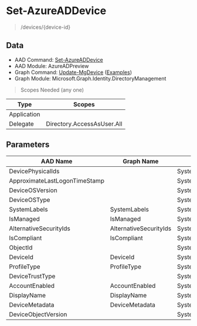 # Set-AzureADDevice

> /devices/{device-id}

## Data

+ AAD Command: [Set-AzureADDevice](https://docs.microsoft.com/en-us/powershell/module/AzureADPreview/Set-AzureADDevice)
+ AAD Module: AzureADPreview
+ Graph Command: [Update-MgDevice](https://docs.microsoft.com/en-us/powershell/module/Microsoft.Graph.Identity.DirectoryManagement/Update-MgDevice) ([Examples](https://github.com/orgs/msgraph/discussions?discussions_q=Update-MgDevice))
+ Graph Module: Microsoft.Graph.Identity.DirectoryManagement

> Scopes Needed (any one)

|Type|Scopes|
|---|---|
|Application||
|Delegate|Directory.AccessAsUser.All|

## Parameters

|AAD Name|Graph Name|AAD Type|Graph Type|Infos|
|---|---|---|---|---|
|DevicePhysicalIds||System.Collections.Generic.List/System.String|||
|ApproximateLastLogonTimeStamp||System.Nullable/System.DateTime|||
|DeviceOSVersion||System.String|||
|DeviceOSType||System.String|||
|SystemLabels|SystemLabels|System.Collections.Generic.List/System.String|System.String[]||
|IsManaged|IsManaged|System.Nullable/System.Boolean|System.Management.Automation.SwitchParameter||
|AlternativeSecurityIds|AlternativeSecurityIds|System.Collections.Generic.List/Microsoft.Open.AzureAD.Model.AlternativeSecurityId|Microsoft.Graph.PowerShell.Models.IMicrosoftGraphAlternativeSecurityId[]||
|IsCompliant|IsCompliant|System.Nullable/System.Boolean|System.Management.Automation.SwitchParameter||
|ObjectId||System.String|||
|DeviceId|DeviceId|System.String|System.String||
|ProfileType|ProfileType|System.String|System.String||
|DeviceTrustType||System.String|||
|AccountEnabled|AccountEnabled|System.Nullable/System.Boolean|System.Management.Automation.SwitchParameter||
|DisplayName|DisplayName|System.String|System.String||
|DeviceMetadata|DeviceMetadata|System.String|System.String||
|DeviceObjectVersion||System.Nullable/System.Int32|||

